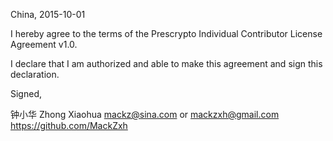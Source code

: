 China, 2015-10-01

I hereby agree to the terms of the Prescrypto Individual Contributor License
Agreement v1.0.

I declare that I am authorized and able to make this agreement and sign this
declaration.

Signed,

钟小华 Zhong Xiaohua mackz@sina.com or mackzxh@gmail.com https://github.com/MackZxh
